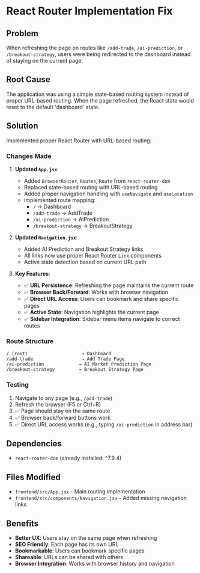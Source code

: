 # React Router Implementation Fix

## Problem
When refreshing the page on routes like `/add-trade`, `/ai-prediction`, or `/breakout-strategy`, users were being redirected to the dashboard instead of staying on the current page.

## Root Cause
The application was using a simple state-based routing system instead of proper URL-based routing. When the page refreshed, the React state would reset to the default 'dashboard' state.

## Solution
Implemented proper React Router with URL-based routing:

### Changes Made

1. **Updated `App.jsx`**:
   - Added `BrowserRouter`, `Routes`, `Route` from `react-router-dom`
   - Replaced state-based routing with URL-based routing
   - Added proper navigation handling with `useNavigate` and `useLocation`
   - Implemented route mapping:
     - `/` → Dashboard
     - `/add-trade` → AddTrade
     - `/ai-prediction` → AIPrediction  
     - `/breakout-strategy` → BreakoutStrategy

2. **Updated `Navigation.jsx`**:
   - Added AI Prediction and Breakout Strategy links
   - All links now use proper React Router `Link` components
   - Active state detection based on current URL path

3. **Key Features**:
   - ✅ **URL Persistence**: Refreshing the page maintains the current route
   - ✅ **Browser Back/Forward**: Works with browser navigation
   - ✅ **Direct URL Access**: Users can bookmark and share specific pages
   - ✅ **Active State**: Navigation highlights the current page
   - ✅ **Sidebar Integration**: Sidebar menu items navigate to correct routes

### Route Structure
```
/ (root)                    → Dashboard
/add-trade                  → Add Trade Page
/ai-prediction             → AI Market Prediction Page  
/breakout-strategy         → Breakout Strategy Page
```

### Testing
1. Navigate to any page (e.g., `/add-trade`)
2. Refresh the browser (F5 or Ctrl+R)
3. ✅ Page should stay on the same route
4. ✅ Browser back/forward buttons work
5. ✅ Direct URL access works (e.g., typing `/ai-prediction` in address bar)

## Dependencies
- `react-router-dom` (already installed: ^7.9.4)

## Files Modified
- `frontend/src/App.jsx` - Main routing implementation
- `frontend/src/components/Navigation.jsx` - Added missing navigation links

## Benefits
- **Better UX**: Users stay on the same page when refreshing
- **SEO Friendly**: Each page has its own URL
- **Bookmarkable**: Users can bookmark specific pages
- **Shareable**: URLs can be shared with others
- **Browser Integration**: Works with browser history and navigation
